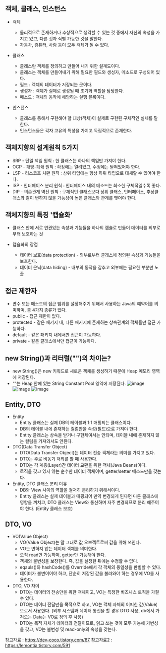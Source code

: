 ## 객체, 클래스, 인스턴스
- 객체
  - 물리적으로 존재하거나 추상적으로 생각할 수 있는 것 중에서 자신의 속성을 가지고 있고, 다른 것과 식별 가능한 것을 말한다.
  - 자동차, 컴퓨터, 사람 등이 모두 객체가 될 수 있다.
  
- 클래스
  - 클래스란 객체를 정의하고 만들어 내기 위한 설계도이다.
  - 클래스는 객체를 만들어내기 위해 필요한 필드와 생성자, 메소드로 구성되어 있다.
  - 필드 : 객체의 데이터가 저장되는 곳이다.
  - 생성자 : 객체가 실제로 생성될 때 초기화 역할을 담당한다.
  - 메소드 : 객체의 동작에 해당하는 실행 블록이다.

- 인스턴스
  - 클래스를 통해서 구현해야 할 대상(객체)이 실제로 구현된 구체적인 실체를 말한다.
  - 인스턴스들은 각자 고유의 특성을 가지고 독립적으로 존재한다.

## 객체지향의 설계원칙 5가지
- SRP - 단일 책임 원칙 : 한 클래스는 하나의 책임만 가져야 한다.
- OCP - 개방-폐쇄 원칙 : 확장에는 열려있고, 수정에는 닫혀있어야 한다.
- LSP - 리스코프 치환 원칙 : 상위 타입에는 항상 하위 타입으로 대체할 수 있어야 한다.
- ISP - 인터페이스 분리 원칙 : 인터페이스 내의 메소드는 최소한 구체적일수록 좋다.
- DIP - 의존관계 역전 원칙 : 구체적인 클래스보다 상위 클래스, 인터페이스, 추상클래스와 같이 변하지 않을 가능성이 높은 클래스와 관계를 맺어야 한다.

## 객체지향의 특징 '캡슐화'
- 클래스 안에 서로 연관있는 속성과 기능들을 하나의 캡슐로 만들어 데이터를 외부로부터 보호하는 것

- 캡슐화의 장점
  - 데이터 보호(data protection) - 외부로부터 클래스에 정의된 속성과 기능들을 보호한다.
  - 데이터 은닉(data hiding) - 내부의 동작을 감추고 외부에는 필요한 부분만 노출

## 접근 제한자
- 변수 또는 메소드의 접근 범위를 설정해주기 위해서 사용하는 Java의 예약어를 의미하며, 총 4가지 종류가 있다.
- public - 접근 제한이 없다.
- protected - 같은 패키지 내, 다른 패키지에 존재하는 상속관계의 객체들만 접근 가능하다.
- default - 같은 패키지 내에서만 접근이 가능하다.
- private - 같은 클래스에서만 접근이 가능하다.

## new String()과 리터럴("")의 차이는?
- new String()은 new 키워드로 새로운 객체를 생성하기 때문에 Heap 메모리 영역에 저장된다.
- “”는 Heap 안에 있는 String Constant Pool 영역에 저장된다.
![image](https://github.com/abcxj123/1day1commit/assets/99263360/786e0005-5880-4746-a2a3-46354a002792)
![image](https://github.com/abcxj123/1day1commit/assets/99263360/96cd0de8-99c5-4c27-8917-16c4478839bf)
![image](https://github.com/abcxj123/1day1commit/assets/99263360/7511c76b-af99-4d25-8f1f-359f7f2631e6)

## Entity, DTO
- Entity
  - Entity 클래스는 실제 DB의 테이블과 1:1 매핑되는 클래스이다.
  - DB의 테이블 내에 존재하는 컬럼만을 속성(필드)으로 가져야 한다.
  - Entity 클래스는 상속을 받거나 구현체여서는 안되며, 테이블 내에 존재하지 않는 컬럼을 가져와서도 안된다.
- DTO(Data Transfer Object)
  - DTO(Data Transfer Object)는 데이터 전송 객체라는 의미를 가지고 있다.
  - DTO는 주로 비동기 처리를 할 때 사용한다.
  - DTO는 각 계층(Layer)간 데이터 교환을 위한 객체(Java Beans)이다.
  - 로직을 갖고 있지 않는 순수한 데이터 객체이며, getter/setter 메소드만을 갖는다.
- Entity, DTO 클래스 분리 이유
  - DB와 View 사이의 역할을 철저히 분리하기 위해서이다.
  - Entity 클래스는 실제 테이블과 매핑되어 만약 변경되게 된다면 다른 클래스에 영향을 끼치고, DTO 클래스는 View와 통신하며 자주 변경되므로 분리 해주어야 한다. (Entity 클래스 보호)

## DTO, VO
- VO(Value Object)
  - VO(Value Object)는 말 그대로 값 오브젝트로써 값을 위해 쓰인다.
  - VO는 변하지 않는 데이터 객체를 의미한다.
  - 오직 read만 가능하며, getter만 가능해야 한다.
  - 객체의 불변성을 보장한다. 즉, 값을 설정한 뒤에는 수정할 수 없다.
  - eqauls()와 hashCode()를 Override해서 각 객체의 동일성을 판별할 수 있다.
  - 데이터가 불변이어야 하고, 단순히 저장된 값을 불러와야 하는 경우에 VO를 사용한다.
- DTO, VO 차이
  - DTO는 데이터의 전송만을 위한 객체이고, VO는 특정한 비즈니스 로직을 가질 수 있다.
  - DTO는 데이터 전달만을 목적으로 하고, VO는 객체 자체의 어떠한 값(Value)으로서 사용한다. (외부 시스템과 데이터 통신을 할 경우 DTO 사용, db에서 가져오는 Data는 VO로 정의 후 사용)
  - DTO는 목적 자체가 데이터의 전달이므로, 읽고 쓰는 것이 모두 가능해 가변성을 갖고, VO는 불변성 및 read-only의 속성을 갖는다.

참고자료 : https://dev-coco.tistory.com/87
참고자료2 : https://lemontia.tistory.com/591
